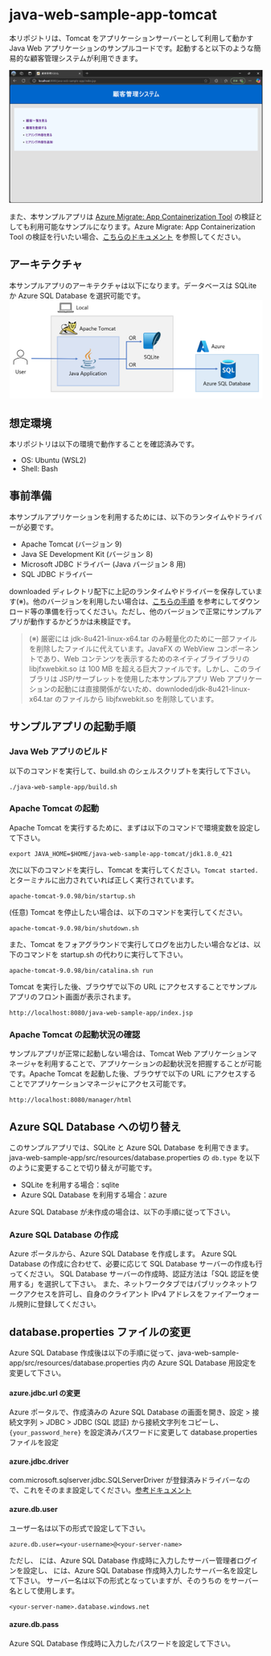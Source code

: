 # java-web-sample-app-tomcat
本リポジトリは、Tomcat をアプリケーションサーバーとして利用して動かす Java Web アプリケーションのサンプルコードです。起動すると以下のような簡易的な顧客管理システムが利用できます。

![alt text](assets/screen.png)

また、本サンプルアプリは [Azure Migrate: App Containerization Tool](https://learn.microsoft.com/ja-jp/azure/migrate/tutorial-app-containerization-java-app-service) の検証としても利用可能なサンプルになります。Azure Migrate: App Containerization Tool の検証を行いたい場合、[こちらのドキュメント](docs/Azure-Migrate.md) を参照してください。

## アーキテクチャ
本サンプルアプリのアーキテクチャは以下になります。データベースは SQLite か Azure SQL Database を選択可能です。
![alt text](assets/architecture.png)

## 想定環境
本リポジトリは以下の環境で動作することを確認済みです。
- OS: Ubuntu (WSL2)
- Shell: Bash

## 事前準備
本サンプルアプリケーションを利用するためには、以下のランタイムやドライバーが必要です。
- Apache Tomcat (バージョン 9)
- Java SE Development Kit (バージョン 8)
- Microsoft JDBC ドライバー (Java バージョン 8 用)
- SQL JDBC ドライバー

downloaded ディレクトリ配下に上記のランタイムやドライバーを保存しています(※)。他のバージョンを利用したい場合は、[こちらの手順](docs/Setup.md) を参考にしてダウンロード等の準備を行ってください。ただし、他のバージョンで正常にサンプルアプリが動作するかどうかは未検証です。

> (※) 厳密には jdk-8u421-linux-x64.tar のみ軽量化のために一部ファイルを削除したファイルに代えています。JavaFX の WebView コンポーネントであり、Web コンテンツを表示するためのネイティブライブラリの libjfxwebkit.so は 100 MB を超える巨大ファイルです。しかし、このライブラリは JSP/サーブレットを使用した本サンプルアプリ Web アプリケーションの起動には直接関係がないため、downloded/jdk-8u421-linux-x64.tar のファイルから libjfxwebkit.so を削除しています。

## サンプルアプリの起動手順
### Java Web アプリのビルド
以下のコマンドを実行して、build.sh のシェルスクリプトを実行して下さい。
```
./java-web-sample-app/build.sh 
```

### Apache Tomcat の起動
Apache Tomcat を実行するために、まずは以下のコマンドで環境変数を設定して下さい。
```
export JAVA_HOME=$HOME/java-web-sample-app-tomcat/jdk1.8.0_421  
```

次に以下のコマンドを実行し、Tomcat を実行してください。`Tomcat started.` とターミナルに出力されていれば正しく実行されています。
```
apache-tomcat-9.0.98/bin/startup.sh
```

(任意) Tomcat を停止したい場合は、以下のコマンドを実行してください。
```
apache-tomcat-9.0.98/bin/shutdown.sh
```

また、Tomcat をフォアグラウンドで実行してログを出力したい場合などは、以下のコマンドを startup.sh の代わりに実行して下さい。
```
apache-tomcat-9.0.98/bin/catalina.sh run
```

Tomcat を実行した後、ブラウザで以下の URL にアクセスすることでサンプルアプリのフロント画面が表示されます。
```
http://localhost:8080/java-web-sample-app/index.jsp
```

### Apache Tomcat の起動状況の確認
サンプルアプリが正常に起動しない場合は、Tomcat Web アプリケーションマネージャを利用することで、アプリケーションの起動状況を把握することが可能です。Apache Tomcat を起動した後、ブラウザで以下の URL にアクセスすることでアプリケーションマネージャにアクセス可能です。
```
http://localhost:8080/manager/html
```

## Azure SQL Database への切り替え
このサンプルアプリでは、SQLite と Azure SQL Database を利用できます。
java-web-sample-app/src/resources/database.properties の `db.type` を以下のように変更することで切り替えが可能です。
- SQLite を利用する場合：sqlite
- Azure SQL Database を利用する場合：azure

Azure SQL Database が未作成の場合は、以下の手順に従って下さい。

### Azure SQL Database の作成
Azure ポータルから、Azure SQL Database を作成します。
Azure SQL Database の作成に合わせて、必要に応じて SQL Database サーバーの作成も行ってください。
SQL Database サーバーの作成時、認証方法は「SQL 認証を使用する」を選択して下さい。
また、ネットワークタブではパブリックネットワークアクセスを許可し、自身のクライアント IPv4 アドレスをファイアーウォール規則に登録してください。

## database.properties ファイルの変更
Azure SQL Database 作成後は以下の手順に従って、java-web-sample-app/src/resources/database.properties 内の Azure SQL Database 用設定を変更して下さい。

#### azure.jdbc.url の変更
Azure ポータルで、作成済みの Azure SQL Database の画面を開き、設定 > 接続文字列 > JDBC > JDBC (SQL 認証) から接続文字列をコピーし、`{your_password_here}` を設定済みパスワードに変更して database.properties ファイルを設定

#### azure.jdbc.driver
com.microsoft.sqlserver.jdbc.SQLServerDriver が登録済みドライバーなので、これをそのまま設定してください。[参考ドキュメント](https://learn.microsoft.com/ja-jp/sql/connect/jdbc/using-the-jdbc-driver?view=sql-server-ver16)

#### azure.db.user
ユーザー名は以下の形式で設定して下さい。
```
azure.db.user=<your-username>@<your-server-name>
```
ただし、<your-username> には、Azure SQL Database 作成時に入力したサーバー管理者ログインを設定し、
<your-server-name> には、Azure SQL Database 作成時入力したサーバー名を設定して下さい。
サーバー名は以下の形式となっていますが、そのうちの <your-server-name> をサーバー名として使用します。
```
<your-server-name>.database.windows.net
```

#### azure.db.pass
Azure SQL Database 作成時に入力したパスワードを設定して下さい。
